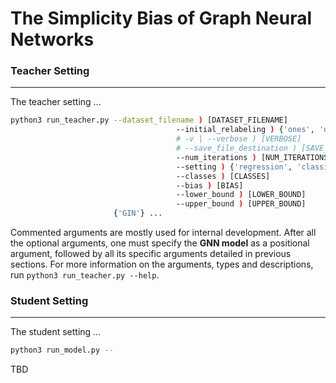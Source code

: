 # The Simplicity Bias of Graph Neural Networks







### Teacher Setting

---

The teacher setting ...

```bash
python3 run_teacher.py --dataset_filename ) [DATASET_FILENAME]
		  						     --initial_relabeling ) {'ones', 'degrees'}
		  						     # -v | --verbose ) [VERBOSE]
		  						     # --save_file_destination ) [SAVE_FILE_DESTINATION]
		  						     --num_iterations ) [NUM_ITERATIONS]
		  						     --setting ) {'regression', 'classification'}
		  						     --classes ) [CLASSES]
		  						     --bias ) [BIAS]
		  						     --lower_bound ) [LOWER_BOUND]
		  						     --upper_bound ) [UPPER_BOUND]
                       {'GIN'} ...
```

Commented arguments are mostly used for internal development. After all the optional arguments, one must specify the **GNN model** as a positional argument, followed by all its specific arguments detailed in previous sections. For more information on the arguments, types and descriptions, run ```python3 run_teacher.py --help```. 



### Student Setting

---

The student setting ...

```bash
python3 run_model.py --

```

TBD


